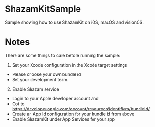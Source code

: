# ShazamKitSample
Sample showing how to use ShazamKit on iOS, macOS and visionOS.

# Notes

There are some things to care before running the sample:

1. Set your Xcode configuration in the Xcode target settings
  - Please choose your own bundle id
  - Set your development team.

2. Enable Shazam service
  - Login to your Apple developer account and
  - Got to https://developer.apple.com/account/resources/identifiers/bundleId/
  - Create an App Id configuration for your bundle id from above
  - Enable ShazamKit under App Services for your app
